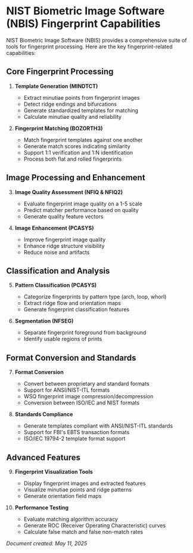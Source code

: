 # NIST Biometric Image Software (NBIS) Fingerprint Capabilities

NIST Biometric Image Software (NBIS) provides a comprehensive suite of tools for fingerprint processing. Here are the key fingerprint-related capabilities:

## Core Fingerprint Processing

1. **Template Generation (MINDTCT)**
   - Extract minutiae points from fingerprint images
   - Detect ridge endings and bifurcations
   - Generate standardized templates for matching
   - Calculate minutiae quality and reliability

2. **Fingerprint Matching (BOZORTH3)**
   - Match fingerprint templates against one another
   - Generate match scores indicating similarity
   - Support 1:1 verification and 1:N identification
   - Process both flat and rolled fingerprints

## Image Processing and Enhancement

3. **Image Quality Assessment (NFIQ & NFIQ2)**
   - Evaluate fingerprint image quality on a 1-5 scale
   - Predict matcher performance based on quality
   - Generate quality feature vectors

4. **Image Enhancement (PCASYS)**
   - Improve fingerprint image quality
   - Enhance ridge structure visibility
   - Reduce noise and artifacts

## Classification and Analysis

5. **Pattern Classification (PCASYS)**
   - Categorize fingerprints by pattern type (arch, loop, whorl)
   - Extract ridge flow and orientation maps
   - Generate fingerprint classification features

6. **Segmentation (NFSEG)**
   - Separate fingerprint foreground from background
   - Identify usable regions of prints

## Format Conversion and Standards

7. **Format Conversion**
   - Convert between proprietary and standard formats
   - Support for ANSI/NIST-ITL formats
   - WSQ fingerprint image compression/decompression
   - Conversion between ISO/IEC and NIST formats

8. **Standards Compliance**
   - Generate templates compliant with ANSI/NIST-ITL standards
   - Support for FBI's EBTS transaction formats
   - ISO/IEC 19794-2 template format support

## Advanced Features

9. **Fingerprint Visualization Tools**
   - Display fingerprint images and extracted features
   - Visualize minutiae points and ridge patterns
   - Generate orientation field maps

10. **Performance Testing**
    - Evaluate matching algorithm accuracy
    - Generate ROC (Receiver Operating Characteristic) curves
    - Calculate false match and false non-match rates

*Document created: May 11, 2025*
